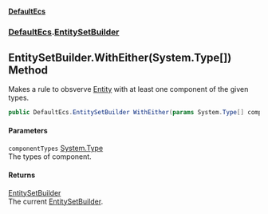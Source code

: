#### [DefaultEcs](./index.md 'index')
### [DefaultEcs](./DefaultEcs.md 'DefaultEcs').[EntitySetBuilder](./DefaultEcs-EntitySetBuilder.md 'DefaultEcs.EntitySetBuilder')
## EntitySetBuilder.WithEither(System.Type[]) Method
Makes a rule to obsverve [Entity](./DefaultEcs-Entity.md 'DefaultEcs.Entity') with at least one component of the given types.  
```C#
public DefaultEcs.EntitySetBuilder WithEither(params System.Type[] componentTypes);
```
#### Parameters
<a name='DefaultEcs-EntitySetBuilder-WithEither(System-Type--)-componentTypes'></a>
`componentTypes` [System.Type](https://docs.microsoft.com/en-us/dotnet/api/System.Type 'System.Type')  
The types of component.  
  
#### Returns
[EntitySetBuilder](./DefaultEcs-EntitySetBuilder.md 'DefaultEcs.EntitySetBuilder')  
The current [EntitySetBuilder](./DefaultEcs-EntitySetBuilder.md 'DefaultEcs.EntitySetBuilder').  
